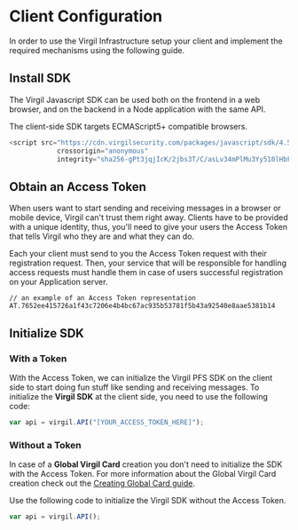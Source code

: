 # Client Configuration

In order to use the Virgil Infrastructure setup your client and implement the required mechanisms using the following guide.


## Install SDK

The Virgil Javascript SDK can be used both on the frontend in a web browser, and on the backend in a Node application with the same API.

The client-side SDK targets ECMAScript5+ compatible browsers.

```javascript
<script src="https://cdn.virgilsecurity.com/packages/javascript/sdk/4.5.0/virgil-sdk.min.js"
            crossorigin="anonymous"
            integrity="sha256-gPt3jqjIcK/2jbs3T/C/asLv34mPlMu3Yy510lHbFAM="></script>
```

## Obtain an Access Token
When users want to start sending and receiving messages in a browser or mobile device, Virgil can't trust them right away. Clients have to be provided with a unique identity, thus,  you'll need to give your users the Access Token that tells Virgil who they are and what they can do.

Each your client must send to you the Access Token request with their registration request. Then, your service that will be responsible for handling access requests must handle them in case of users successful registration on your Application server.

```
// an example of an Access Token representation
AT.7652ee415726a1f43c7206e4b4bc67ac935b53781f5b43a92540e8aae5381b14
```

## Initialize SDK

### With a Token
With the Access Token, we can initialize the Virgil PFS SDK on the client side to start doing fun stuff like sending and receiving messages. To initialize the **Virgil SDK** at the client side, you need to use the following code:

```javascript
var api = virgil.API("[YOUR_ACCESS_TOKEN_HERE]");
```

### Without a Token

In case of a **Global Virgil Card** creation you don't need to initialize the SDK with the Access Token. For more information about the Global Virgil Card creation check out the [Creating Global Card guide](/documentation/guides/virgil-card/creating-global-card.md).

Use the following code to initialize the Virgil SDK without the Access Token.

```javascript
var api = virgil.API();
```
